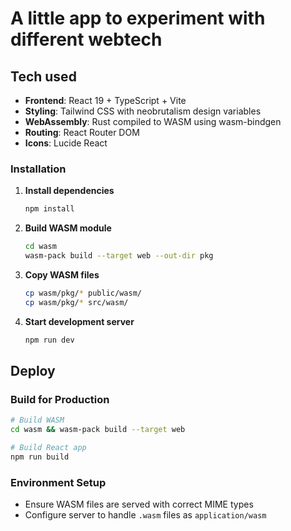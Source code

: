 # A little app to experiment with different webtech

## Tech used

- **Frontend**: React 19 + TypeScript + Vite
- **Styling**: Tailwind CSS with neobrutalism design variables
- **WebAssembly**: Rust compiled to WASM using wasm-bindgen
- **Routing**: React Router DOM
- **Icons**: Lucide React

### Installation

1. **Install dependencies**

   ```bash
   npm install
   ```

2. **Build WASM module**

   ```bash
   cd wasm
   wasm-pack build --target web --out-dir pkg
   ```

3. **Copy WASM files**

   ```bash
   cp wasm/pkg/* public/wasm/
   cp wasm/pkg/* src/wasm/
   ```

4. **Start development server**

   ```bash
   npm run dev
   ```

## Deploy

### Build for Production

```bash
# Build WASM
cd wasm && wasm-pack build --target web

# Build React app
npm run build
```

### Environment Setup

- Ensure WASM files are served with correct MIME types
- Configure server to handle `.wasm` files as `application/wasm`
